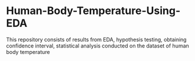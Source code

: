 # Human-Body-Temperature-Using-EDA
This repository consists of results from EDA, hypothesis testing, obtaining confidence interval, statistical analysis conducted
on the dataset of human body temperature
